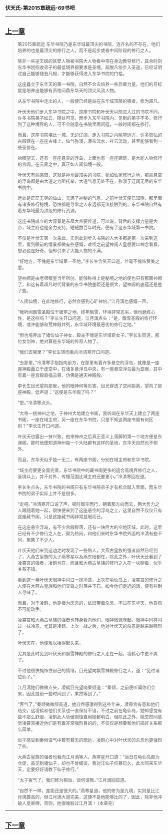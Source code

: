 ### 伏天氏-第2015章疏远-69书吧

--------
[上一章](./6e6b0d9ef1d7ecab445bacd580ad7794.md)
--------


>
>
>
>第2015章疏远
>东华书院乃是东华域最顶尖的书院，连齐名的不存在，他们培养的也是最顶尖的修行之人，而不是起步或者中间阶段的修行之人。
>
>除非一些逆天级的妖孽人物被书院大人物看中带在身边教导修行，其余时刻东华书院招收弟子的最低境界都要求是圣境，超脱凡俗步入圣道，已经证明过自己能够褪去凡根，才能够获得进入东华书院的门槛。
>
>这座矗立于东华天的第一书院，自然不会去培养一些后辈力量，他们的目标就是培养出能够有资格问鼎东华天的顶尖风流人物。
>
>从东华书院中走出的人，一般便已经是站在东华域顶层的强者，修为超凡。
>
>叶伏天他们步入东华书院之中，这座书院和叶伏天以前进入过的书院不同，许多书院弟子如云，随处可见，而步入东华书院内，见到的弟子不多，修行到了这种境界的人，可不会随意在书院里面闲逛，一般时间都在修行。
>
>而且，这座书院堪比一城，无边辽阔，走入书院之内眺望远方，许多恢弘的古殿建在一座座古峰上，仙气弥漫，瀑布流水，祥云流动，甚至能够看到一些圣兽在。
>
>抬眼望去，还有一座座悬空的浮岛，上面也有一座座建筑，是大能人物修行的宫阙，在云雾之中，真正如人间仙境一般。
>
>叶伏天有些感慨，这就是神州最顶尖的书院，犹如仙家修行之地，那些悬空的浮岛都是由大道之力所托举，大道气息无处不在，弥漫于辽阔无尽的东华书院中。
>
>远处是茫茫无尽的仙山，充满了神秘的气息，之前叶伏天便已知晓，那里面有诸多修行秘境，恐怕都是寻常之人永远都无法接触到的，东华书院自然有着东华域最为顶级的修行资源。
>
>这座书院成立的大背景是东凰大帝要传道，可以说，背后的支撑力量是大帝，域主府也是全力支持，短短数百年时光，便有了这东华域第一书院。
>
>不仅是叶伏天第一次来此，实则此刻步入书院的人大多都是第一次来到这里，看到眼前的情景都微有些感慨，难怪之前望神阙人皇想要以神念看看，想必也是好奇，但却引来了大能人物的不满。
>
>“好地方，不愧是东华域第一圣地。”李长生含笑开口道，丝毫不掩饰赞美之意。
>
>望神阙是由老师稷皇当年所创，能够称得上是秘境之地的便也只有那面神阙了，和这有着超凡时代背景的东华书院差距还是很大，望神阙的底蕴还是差了些。
>
>“人间仙境，在此地修行，必然会感到心旷神怡。”江月漓也感慨一声。
>
>“我听闻飘雪圣殿位于极寒之地，终年飘雪，环境非常恶劣，但也磨练心性，是这样吗？”李长生开口问道，江月漓点头：“是，飘雪圣殿的修行环境，或许能够和荒神殿并列，东华域环境最恶劣的修行之地。”
>
>“但也培养出了诸位仙子神女，殿主不愧是东华域奇女子。”李长生赞道，那位女剑神，绝对算是东华域的传奇人物了。
>
>“我们去哪里？”李长生转而看向冷清寒开口问道。
>
>“去那里。”冷清寒手指指向前方，在那里有着许多悬空的浮岛，就像是一座座神殿矗立于虚空中，在诸多悬浮岛中央，有一座悬空浮岛最为显眼，其中有着一座宫殿直插云霄，仿佛是通天神殿般。
>
>李长生目光望向那里，他的眼神何等厉害，目光穿透了空间距离，望向了那座神殿，低声道：“这便是东华阁了吗？”
>
>“恩。”冷清寒点头。
>
>“大帝一统神州之地，于神州大地建立书阁，我听闻在东华天上建立了两座书阁，一座在域主府，另一座在东华书院，只是不知这两座书阁有何区别？”李长生开口问道。
>
>叶伏天也露出一抹兴致，他来神州之后真正意义上落脚的第一个地方便是东渊阁，那时他便知道神州每一个大陆都有这样的圣地，东华天自然也不例外。
>
>而且，东华天似乎独一无二，有两座书阁，分别在域主府和东华书院。
>
>“域主府要更全面完善，东华书院中的藏书阁更多的适合高境界修行之人，圣境以上，并不对外，传播范围比域主府还要更小。”冷清寒回应道。
>
>李长生点头，东华书院的书阁只有东华书院弟子才有机会踏入里面，而东华书院的弟子实际上并不是很多。
>
>“走吧。”冷清寒开口说了声，顿时御空而行，朝着那方向而去，两大势力之人跟随着她一起，很快便来到了这座悬空的浮岛之上，这里自然不仅仅只有这座藏书阁，只是这座藏书阁非常显眼而已。
>
>在这座悬空浮岛，有不少宫殿群落，还有一块巨大的空地区域，此时，这里已经有不少修行之人在，颇为热闹，和他们来时东华书院外面的冷清有些不同，聚集了不少人。
>
>叶伏天他们来到这边之时发现了一些熟人，大燕古皇族的强者赫然已经到了，大燕古皇族的太子燕寒星以及燕东阳都在，除此之外，叶伏天还看到了凌霄宫的强者，凌鹤也在，而且和大燕古皇族的修行之人在一块聊着，似乎关系不错。
>
>看到这一幕叶伏天眼神中闪过一抹冷意，上次在龟仙岛上，凌霄宫的修行之人便在大燕古皇族和他们交锋之时落井下石，如今他们走近的话，便有些耐人寻味了。
>
>而且，对于凌鹤，他是极为厌恶的，依旧带着杀念，不过在东华天，他自然不可能动手。
>
>凌霄宫和大燕古皇族的强者也转身看向他们，眼神微微眯起，眼神中同样闪过一抹冷意，尤其是凌鹤，上次一战之后，他对叶伏天的杀意是越来越强烈了。
>
>叶伏天在，他便难以抬得起头来。
>
>尤其是此时见到叶伏天和飘雪神殿的修行之人走在一起，凌鹤心中更不爽了。
>
>不过他很快掩饰住自己的情绪，目光望向飘雪神殿修行之人，道：“见过诸位仙子。”
>
>江月漓她们微微点头，凌鹤目光望向秦倾道：“秦倾，之前便听闻你们会来，因此提前一些时间到了，果然等到了。”
>
>“客气了。”秦倾微微颔首道，她自然感激得到这些年来，凌霄宫有意和他们结交，这凌鹤和他们关系也一直保持不错，不过之前在龟仙岛，她却感觉有些不那么舒服，凌鹤此人骄傲刚愎自用她都明白，但除此之外，她忽然间感觉凌霄宫接近他们是有着非常强烈目的的，不仅仅是想要和他们搞好关系那么简单。
>
>似乎感受到秦倾语气中若有若无的疏远，凌鹤心中对叶伏天的杀念也更强烈了些。
>
>大燕古皇族的强者也看向江月漓等人，燕寒星开口道：“当日在龟仙岛颇为仓促，虽见到诸仙子，却也不曾细谈，我对江仙子仰慕已久，此次同来东华天，定要好好请教下仙子修行。”
>
>“太子客气了，我们修为相当，谈何请教。”江月漓回应道。
>
>“自然不一样，差距还是很大的。”燕寒星道，他的修为是九境，实则是比江月漓要高的，但江月漓大道完美，这便不是他能够比的了，因此，除非他冲破人皇束缚，否则，他很难胜过江月漓！
>(本章完)
>
>

--------
[下一章](./3ca0a4548a39aad81275ba729258f36f.md)
--------
